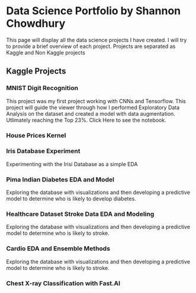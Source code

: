 # Data Science Portfolio by Shannon Chowdhury 

This page will display all the data science projects I have created. I will try to provide a brief overview of each project. Projects are separated as Kaggle and Non Kaggle projects

## Kaggle Projects
### MNIST Digit Recognition
This project was my first project working with CNNs and Tensorflow. This project will guide the viewer through how I performed Exploratory Data Analysis on the dataset and created a model with data augmentation. Utlimately reaching the Top 23%.
Click Here to see the notebook.

### House Prices Kernel

### Iris Database Experiment
Experimenting with the Irisi Database as a simple EDA

### Pima Indian Diabetes EDA and Model
Exploring the database with visualizations and then developing a predictive model to determine who is likely to develop diabetes.

### Healthcare Dataset Stroke Data EDA and Modeling
Exploring the database with visualizations and then developing a predictive model to determine who is likely to stroke.

### Cardio EDA and Ensemble Methods
Exploring the database with visualizations and then developing a predictive model to determine who is likely to stroke.

### Chest X-ray Classification with Fast.AI

